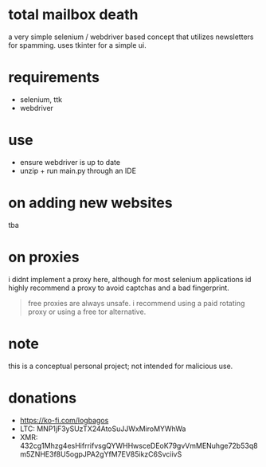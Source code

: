 # total mailbox death

a very simple selenium / webdriver based concept that utilizes newsletters for spamming. uses tkinter for a simple ui. 

# requirements 

* selenium, ttk
* webdriver

# use

* ensure webdriver is up to date
* unzip + run main.py through an IDE

# on adding new websites

tba

# on proxies

i didnt implement a proxy here, although for most selenium applications id highly recommend a proxy to avoid captchas and a bad fingerprint. 
> free proxies are always unsafe. i recommend using a paid rotating proxy or using a free tor alternative. 

# note

this is a conceptual personal project; not intended for malicious use. 

# donations

* https://ko-fi.com/logbagos
* LTC: MNP1jF3ySUzTX24AtoSuJJWxMiroMYWhWa
* XMR: 432cg1Mhzg4esHifrrifvsgQYWHHwsceDEoK79gvVmMENuhge72b53q8m5ZNHE3f8U5ogpJPA2gYfM7EV85ikzC6SvciivS

